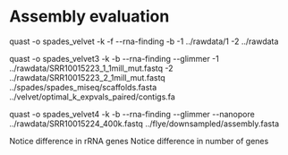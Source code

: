 # Assembly evaluation

quast -o spades_velvet -k -f --rna-finding -b -1 ../rawdata/1 -2 ../rawdata  



quast -o spades_velvet3 -k -b --rna-finding --glimmer -1 ../rawdata/SRR10015223_1_1mill_mut.fastq -2 ../rawdata/SRR10015223_2_1mill_mut.fastq ../spades/spades_miseq/scaffolds.fasta ../velvet/optimal_k_expvals_paired/contigs.fa


quast -o spades_velvet4 -k -b --rna-finding --glimmer --nanopore ../rawdata/SRR10015224_400k.fastq ../flye/downsampled/assembly.fasta

Notice difference in rRNA genes
Notice difference in number of genes

